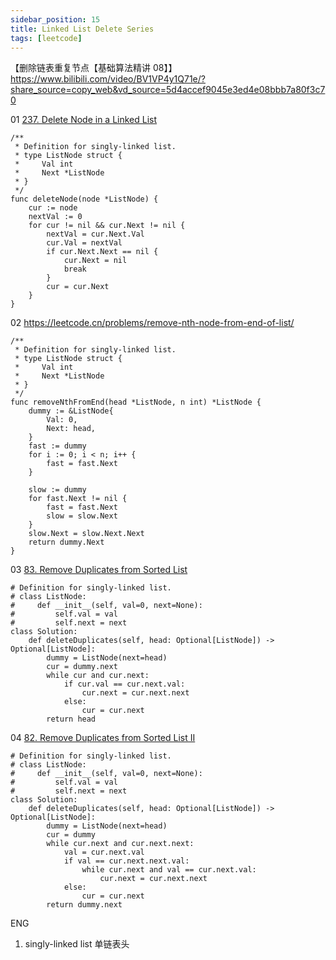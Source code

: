 ```yaml
---
sidebar_position: 15
title: Linked List Delete Series
tags: [leetcode]
---
```




【删除链表重复节点【基础算法精讲 08】】 https://www.bilibili.com/video/BV1VP4y1Q71e/?share_source=copy_web&vd_source=5d4accef9045e3ed4e08bbb7a80f3c70



01 [237. Delete Node in a Linked List](https://leetcode.cn/problems/delete-node-in-a-linked-list/)

```
/**
 * Definition for singly-linked list.
 * type ListNode struct {
 *     Val int
 *     Next *ListNode
 * }
 */
func deleteNode(node *ListNode) {
    cur := node
    nextVal := 0
    for cur != nil && cur.Next != nil {
        nextVal = cur.Next.Val
        cur.Val = nextVal
        if cur.Next.Next == nil {
            cur.Next = nil
            break
        }
        cur = cur.Next
    }
}
```



02 https://leetcode.cn/problems/remove-nth-node-from-end-of-list/

```
/**
 * Definition for singly-linked list.
 * type ListNode struct {
 *     Val int
 *     Next *ListNode
 * }
 */
func removeNthFromEnd(head *ListNode, n int) *ListNode {
    dummy := &ListNode{
        Val: 0,
        Next: head,
    }
    fast := dummy
    for i := 0; i < n; i++ {
        fast = fast.Next
    }

    slow := dummy
    for fast.Next != nil {
        fast = fast.Next
        slow = slow.Next
    }
    slow.Next = slow.Next.Next
    return dummy.Next
}
```



03 [83. Remove Duplicates from Sorted List](https://leetcode.cn/problems/remove-duplicates-from-sorted-list/)

```
# Definition for singly-linked list.
# class ListNode:
#     def __init__(self, val=0, next=None):
#         self.val = val
#         self.next = next
class Solution:
    def deleteDuplicates(self, head: Optional[ListNode]) -> Optional[ListNode]:
        dummy = ListNode(next=head)
        cur = dummy.next
        while cur and cur.next:
            if cur.val == cur.next.val:
                cur.next = cur.next.next
            else:
                cur = cur.next
        return head
```



04 [82. Remove Duplicates from Sorted List II](https://leetcode.cn/problems/remove-duplicates-from-sorted-list-ii/)

```
# Definition for singly-linked list.
# class ListNode:
#     def __init__(self, val=0, next=None):
#         self.val = val
#         self.next = next
class Solution:
    def deleteDuplicates(self, head: Optional[ListNode]) -> Optional[ListNode]:
        dummy = ListNode(next=head)
        cur = dummy
        while cur.next and cur.next.next:
            val = cur.next.val
            if val == cur.next.next.val:
                while cur.next and val == cur.next.val:
                    cur.next = cur.next.next
            else:
                cur = cur.next
        return dummy.next
```







ENG

1. singly-linked list 单链表头